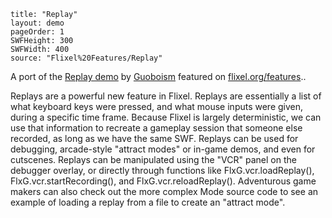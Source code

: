 ```
title: "Replay"
layout: demo
pageOrder: 1
SWFHeight: 300
SWFWidth: 400
source: "Flixel%20Features/Replay"
```

A port of the [Replay demo](https://github.com/guoboism/Flixel_Replay_DEMO/) by [Guoboism](https://github.com/guoboism)&nbsp;featured on&nbsp;[flixel.org/features](http://flixel.org/features.html)..

Replays are a powerful new feature in Flixel. Replays are essentially a list of what keyboard keys were pressed, and what mouse inputs were given, during a specific time frame. Because Flixel is largely deterministic, we can use that information to recreate a gameplay session that someone else recorded, as long as we have the same SWF. Replays can be used for debugging, arcade-style "attract modes" or in-game demos, and even for cutscenes. Replays can be manipulated using the "VCR" panel on the debugger overlay, or directly through functions like FlxG.vcr.loadReplay(), FlxG.vcr.startRecording(), and FlxG.vcr.reloadReplay(). Adventurous game makers can also check out the more complex Mode source code to see an example of loading a replay from a file to create an "attract mode".&nbsp;